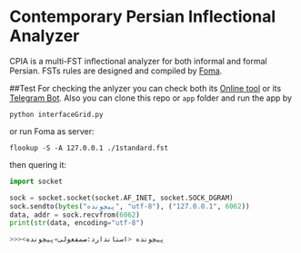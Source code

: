 # Contemporary Persian Inflectional Analyzer
CPIA is a multi-FST inflectional analyzer for both informal and formal Persian. FSTs rules are designed and compiled by [Foma](https://fomafst.github.io/).

##Test
For checking the anlyzer you can check both its [Online tool](http://infarsi.herokuapp.com/) or
its [Telegram Bot](https://t.me/infarsi_bot). Also you can clone this repo or `app` folder and run the app by
```batch
python interfaceGrid.py
```
or run Foma as server:
```batch
flookup -S -A 127.0.0.1 ./1standard.fst
```
then quering it:
```python
import socket

sock = socket.socket(socket.AF_INET, socket.SOCK_DGRAM)
sock.sendto(bytes("پیچونده", "utf-8"), ("127.0.0.1", 6062))
data, addr = sock.recvfrom(6062)
print(str(data, encoding="utf-8")

>>><پیچونده <استاندارد:صمفعولی=پیچونده
```
